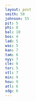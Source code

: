 ```yaml
---
layout: post
smith: 50
johnson: 55
pit: 5
phi: 8
bal: 10
bos: 4
lad: 5
was: 5
kan: 7
tam: 6
nyy: 7
cle: 6
tor: 5
stl: 7
min: 9
hou: 9
atl: 6
sdg: 6
---
```


